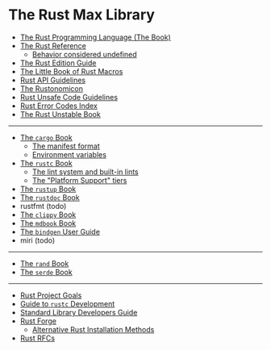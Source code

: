 # The Rust Max Library

- [The Rust Programming Language (The Book)](https://doc.rust-lang.org/book/)
- [The Rust Reference](https://doc.rust-lang.org/reference/)
  - [Behavior considered undefined](https://doc.rust-lang.org/reference/behavior-considered-undefined.html)
- [The Rust Edition Guide](https://doc.rust-lang.org/edition-guide/index.html)
- [The Little Book of Rust Macros](https://veykril.github.io/tlborm/)
- [Rust API Guidelines](https://rust-lang.github.io/api-guidelines/)
- [The Rustonomicon](https://doc.rust-lang.org/nomicon/)
- [Rust Unsafe Code Guidelines](https://rust-lang.github.io/unsafe-code-guidelines/)
- [Rust Error Codes Index](https://doc.rust-lang.org/stable/error_codes/error-index.html)
- [The Rust Unstable Book](https://doc.rust-lang.org/unstable-book/)

---

<!-- order here is same is in tools.md -->
- [The `cargo` Book](https://doc.rust-lang.org/cargo/index.html)
  - [The manifest format](https://doc.rust-lang.org/cargo/reference/manifest.html)
  - [Environment variables](https://doc.rust-lang.org/cargo/reference/environment-variables.html)
- [The `rustc` Book](https://doc.rust-lang.org/rustc/index.html)
  - [The lint system and built-in lints](https://doc.rust-lang.org/nightly/rustc/lints/index.html)
  - [The "Platform Support" tiers](https://doc.rust-lang.org/nightly/rustc/platform-support.html)
- [The `rustup` Book](https://rust-lang.github.io/rustup/index.html)
- [The `rustdoc` Book](https://doc.rust-lang.org/stable/rustdoc/)
- rustfmt (todo)
- [The `clippy` Book](https://doc.rust-lang.org/nightly/clippy/development/infrastructure/book.html)
- [The `mdbook` Book](https://rust-lang.github.io/mdBook/)
- [The `bindgen` User Guide](https://rust-lang.github.io/rust-bindgen)
- miri (todo)

---

- [The `rand` Book](https://rust-random.github.io/book/)
- [The `serde` Book](https://serde.rs/)

---

- [Rust Project Goals](https://rust-lang.github.io/rust-project-goals/)
- [Guide to `rustc` Development](https://rustc-dev-guide.rust-lang.org/)
- [Standard Library Developers Guide](https://std-dev-guide.rust-lang.org/about.html)
- [Rust Forge](https://forge.rust-lang.org/)
  - [Alternative Rust Installation Methods](https://forge.rust-lang.org/infra/other-installation-methods.html)
- [Rust RFCs](https://rust-lang.github.io/rfcs/)
